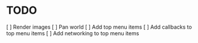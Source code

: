 # TODO
[ ] Render images
[ ] Pan world
[ ] Add top menu items
[ ] Add callbacks to top menu items
[ ] Add networking to top menu items